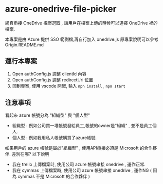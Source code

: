 # azure-onedrive-file-picker
網頁串接 OneDrive 檔案選取 , 讓用戶在檔案上傳的時候可以選擇 OneDrive 裡的檔案.

本專案是由 Azure 提供 SSO 範例檔,再自行加入 onedrive.js 
原專案說明可以參考 Origin.README.md 

## 運行本專案

1. Open authConfig.js 調整 clientId 內容
2. Open authConfig.js 調整 redirectUri 位置
3. 回到專案, 使用 vscode 開起, 輸入 ```npn install``` , ```npn start```

## 注意事項

看起來 azure 帳號分為 "組織型" 與 "個人型" 
 - 組織型 : 例如公司買一堆帳號發給員工,帳號的owner是"組織" , 並不是員工個人.
 - 個人型 : 例如我用私人帳號購買了azure帳號.

如果用戶的 azure 帳號是屬於"組織型" , 使用API串接必須是 Microsoft 的合作夥伴.
差別在哪? 以下說明
 - 我在 trello 上傳檔案時, 使用公司 azure 帳號串接 onedrive , 運作正常.
 - 我在 cymmas 上傳檔案時, 使用公司 azure 帳號串接 onedrive , 運作NG  ( 因為 cymmas 不是 Microsoft 的合作夥伴 )

